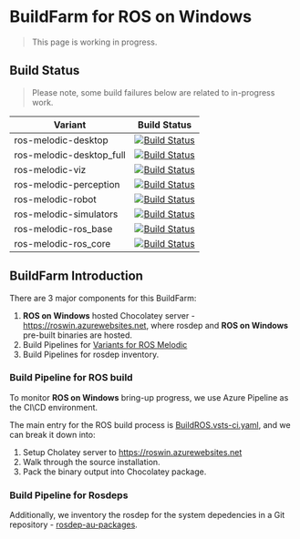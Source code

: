 # BuildFarm for ROS on Windows

> This page is working in progress.

## Build Status

> Please note, some build failures below are related to in-progress work.

| Variant | Build Status |
|-----|-----|
| ros-melodic-desktop  | [![Build Status](https://ros-win.visualstudio.com/ros-win/_apis/build/status/build.ros.melodic.desktop)](https://ros-win.visualstudio.com/ros-win/_build/latest?definitionId=16)  |
| ros-melodic-desktop_full | [![Build Status](https://ros-win.visualstudio.com/ros-win/_apis/build/status/build.ros.melodic.desktop_full)](https://ros-win.visualstudio.com/ros-win/_build/latest?definitionId=19) |
| ros-melodic-viz | [![Build Status](https://ros-win.visualstudio.com/ros-win/_apis/build/status/build.ros.melodic.viz)](https://ros-win.visualstudio.com/ros-win/_build/latest?definitionId=10) |
| ros-melodic-perception | [![Build Status](https://ros-win.visualstudio.com/ros-win/_apis/build/status/build.ros.melodic.perception)](https://ros-win.visualstudio.com/ros-win/_build/latest?definitionId=21) |
| ros-melodic-robot | [![Build Status](https://ros-win.visualstudio.com/ros-win/_apis/build/status/build.ros.melodic.robot)](https://ros-win.visualstudio.com/ros-win/_build/latest?definitionId=15) |
| ros-melodic-simulators | [![Build Status](https://ros-win.visualstudio.com/ros-win/_apis/build/status/build.ros.melodic.simulators)](https://ros-win.visualstudio.com/ros-win/_build/latest?definitionId=23) |
| ros-melodic-ros_base | [![Build Status](https://ros-win.visualstudio.com/ros-win/_apis/build/status/build.ros.melodic.ros_base)](https://ros-win.visualstudio.com/ros-win/_build/latest?definitionId=5) |
| ros-melodic-ros_core | [![Build Status](https://ros-win.visualstudio.com/ros-win/_apis/build/status/build.ros.melodic.ros_core)](https://ros-win.visualstudio.com/ros-win/_build/latest?definitionId=22) |

## BuildFarm Introduction

There are 3 major components for this BuildFarm:
1. **ROS on Windows** hosted Chocolatey server - https://roswin.azurewebsites.net, where rosdep and **ROS on Windows** pre-built binaries are hosted.
2. Build Pipelines for [Variants for ROS Melodic](http://www.ros.org/reps/rep-0150.html)
3. Build Pipelines for rosdep inventory.

### Build Pipeline for ROS build

To monitor **ROS on Windows** bring-up progress, we use Azure Pipeline as the CI\CD environment.

The main entry for the ROS build process is [BuildROS.vsts-ci.yaml](https://ros-win.visualstudio.com/_git/ros-win?path=%2Ftools%2FBuildROS.vsts-ci.yml&version=GBmaster), and we can break it down into:
1. Setup Cholatey server to https://roswin.azurewebsites.net
2. Walk through the source installation.
3. Pack the binary output into Chocolatey package.

### Build Pipeline for Rosdeps

Additionally, we inventory the rosdep for the system depedencies in a Git repository - [rosdep-au-packages](https://ros-win.visualstudio.com/ros-win/_git/rosdep-au-packages?_a=readme).
